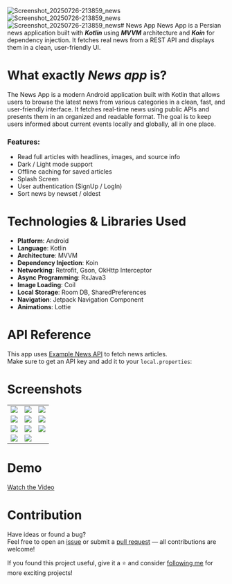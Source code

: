 ![Screenshot_20250726-213859_news](https://github.com/user-attachments/assets/f52a9d88-3284-4907-beb3-c29e589d1d81)![Screenshot_20250726-213859_news](https://github.com/user-attachments/assets/0eed4e1f-d0b1-40f5-8923-541c888963ab)![Screenshot_20250726-213859_news](https://github.com/user-attachments/assets/b7079653-c5af-40d4-8f4a-5fad40ebcf28)# News App
News App is a Persian news application built with ***Kotlin*** using ***MVVM*** architecture and ***Koin*** for dependency injection. It fetches real news from a REST API and displays them in a clean, user-friendly UI.

# What exactly ***News app*** is?
The News App is a modern Android application built with Kotlin that allows users to browse the latest news from various categories in a clean, fast, and user-friendly interface. It fetches real-time news using public APIs and presents them in an organized and readable format. The goal is to keep users informed about current events locally and globally, all in one place.  

### Features:
- Read full articles with headlines, images, and source info 
- Dark / Light mode support  
- Offline caching for saved articles
- Splash Screen
- User authentication (SignUp / LogIn)
- Sort news by newset / oldest

# Technologies & Libraries Used

- **Platform**: Android  
- **Language**: Kotlin  
- **Architecture**: MVVM  
- **Dependency Injection**: Koin  
- **Networking**: Retrofit, Gson, OkHttp Interceptor  
- **Async Programming**: RxJava3  
- **Image Loading**: Coil  
- **Local Storage**: Room DB, SharedPreferences  
- **Navigation**: Jetpack Navigation Component  
- **Animations**: Lottie  



# API Reference

This app uses [Example News API](https://newsapi.org/) to fetch news articles.  
Make sure to get an API key and add it to your `local.properties`:

# Screenshots

<table>
  <tr>
    <td><img src="https://github.com/user-attachments/assets/27eef9a6-58ef-48f4-9ac9-76ca89d2df41" /></td>
    <td><img src="https://github.com/user-attachments/assets/cc97b0a4-89be-49bc-b487-e414d46d4140" /></td>
    <td><img src="https://github.com/user-attachments/assets/3076a278-caea-4e4b-b2f1-bdb1b445ab86" /></td>
  </tr>
  <tr>
    <td><img src="https://github.com/user-attachments/assets/0a56002e-60f4-4dc0-b0e7-e469e6708191" /></td>
    <td><img src="https://github.com/user-attachments/assets/abc0e737-72a6-4de9-bb5a-b5dd959826dc" /></td>
    <td><img src="https://github.com/user-attachments/assets/56b5e7a1-e35d-41c3-9604-dce3351862ae" /></td>
  </tr>
  <tr>
    <td><img src="https://github.com/user-attachments/assets/67ce1ba5-4224-4be8-a392-df24d9d6dac6" /></td>
    <td><img src="https://github.com/user-attachments/assets/0a6a33fc-cf10-4bec-a8df-890dac2daa43" /></td>
    <td><img src="https://github.com/user-attachments/assets/c70e9866-c94c-4996-bdf7-1e544b29ab4a" /></td>
  </tr>
  <tr>
    <td><img src="https://github.com/user-attachments/assets/0cf512f8-708e-41bf-9e3c-c14043a2de9d" /></td>
    <td><img src="https://github.com/user-attachments/assets/eeedbcac-bdba-45fc-a1cb-10bced4c73e2" /></td>
    <td></td>
  </tr>
</table>

# Demo
[Watch the Video](https://github.com/user-attachments/assets/8c8ff3da-345f-4f4f-8d15-11604c6379b2)



# Contribution
Have ideas or found a bug?  
Feel free to open an [issue](https://github.com/FatemehElyasi/News-App/issues) or submit a [pull request](https://github.com/FatemehElyasi/News-App/pulls) — all contributions are welcome!

If you found this project useful, give it a ⭐ and consider [following me](https://github.com/FatemehElyasi) for more exciting projects! 
